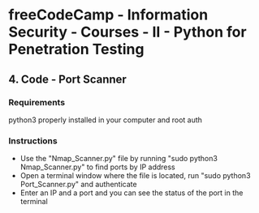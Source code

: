 # freeCodeCamp - Information Security - Courses - II - Python for Penetration Testing


## 4. Code - Port Scanner

### Requirements

python3 properly installed in your computer and root auth

### Instructions

  *  Use the "Nmap_Scanner.py" file by running "sudo python3 Nmap_Scanner.py" to find ports by IP address
  *  Open a terminal window where the file is located, run "sudo python3 Port_Scanner.py" and authenticate
  *  Enter an IP and a port and you can see the status of the port in the terminal
